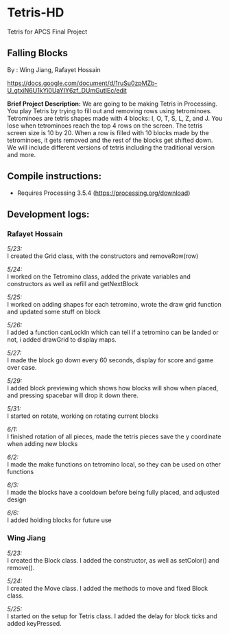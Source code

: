 # Tetris-HD
Tetris for APCS Final Project

## **Falling Blocks**

By : Wing Jiang, Rafayet Hossain

https://docs.google.com/document/d/1ruSu0zpMZb-U_gtxiN6U1kYi0UaYIY6zf_DUmGutIEc/edit


**Brief Project Description:**
We are going to be making Tetris in Processing. You play Tetris by trying to fill out and removing rows using tetrominoes. Tetrominoes are tetris shapes made with 4 blocks: I, O, T, S, L, Z, and J. You lose when tetrominoes reach the top 4 rows on the screen. The tetris screen size is 10 by 20. When a row is filled with 10 blocks made by the tetrominoes, it gets removed and the rest of the blocks get shifted down. We will include different versions of tetris including the traditional version and more. 

## Compile instructions:

  * Requires Processing 3.5.4 (https://processing.org/download)
  
## Development logs:

### Rafayet Hossain

*5/23:*\
I created the Grid  class, with the constructors and removeRow(row)

*5/24:*\
I worked on the Tetromino class, added the private variables and constructors as well as refill and getNextBlock

*5/25:*\
I worked on adding shapes for each tetromino, wrote the draw grid function and updated some stuff on block

*5/26:*\
I added a function canLockIn which can tell if a tetromino can be landed or not, i added drawGrid to display maps.

*5/27:*\
I made the block go down every 60 seconds, display for score and game over case.

*5/29:*\
I added block previewing which shows how blocks will show when placed, and pressing spacebar will drop it down there.

*5/31:*\
I started on rotate, working on rotating current blocks

*6/1:*\
I finished rotation of all pieces, made the tetris pieces save the y coordinate when adding new blocks

*6/2:*\
I made the make functions on tetromino local, so they can be used on other functions

*6/3:*\
I made the blocks have a cooldown before being fully placed, and adjusted design

*6/6:*\
I added holding blocks for future use

### Wing Jiang

*5/23:*\
I created the Block class. I added the constructor, as well as setColor() and remove().

*5/24:*\
I created the Move class. I added the methods to move and fixed Block class.

*5/25:*\
I started on the setup for Tetris class. I added the delay for block ticks and added keyPressed. 
